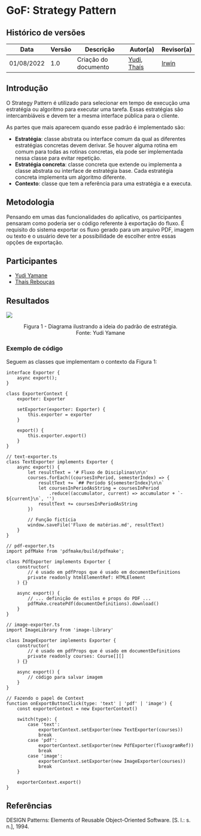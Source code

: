 # GoF: Strategy Pattern

## Histórico de versões
| Data       | Versão | Descrição            | Autor(a)                                                                   | Revisor(a)                               |
| ---------- | ------ | -------------------- | -------------------------------------------------------------------------- | ---------------------------------------- |
| 01/08/2022 | 1.0    | Criação do documento | [Yudi](https://github.com/yudi-azvd), [Thaís](https://github.com/Thais-ra) | [Irwin](https://github.com/irwinschmitt) |

## Introdução

O Strategy Pattern é utilizado para selecionar em tempo de execução uma estratégia
ou algoritmo para executar uma tarefa. Essas estratégias são intercambiáveis e 
devem ter a mesma interface pública para o cliente.

As partes que mais aparecem quando esse padrão é implementado são:

- **Estratégia**: classe abstrata ou interface comum da qual as diferentes 
estratégias concretas devem derivar. Se houver alguma rotina em comum para todas
as rotinas concretas, ela pode ser implementada nessa classe para evitar repetição.
- **Estratégia concreta**: classe concreta que extende ou implementa a classe 
abstrata ou interface de estratégia base. Cada estratégia concreta implementa um
algoritmo diferente.
- **Contexto**: classe que tem a referência para uma estratégia e a executa.

## Metodologia

Pensando em umas das funcionalidades do aplicativo, os participantes pensaram
como poderia ser o código referente à exportação do fluxo. É requisito do sistema
exportar os fluxo gerado para um arquivo PDF, imagem ou texto e o usuário deve
ter a possibilidade de escolher entre essas opções de exportação.

## Participantes

- [Yudi Yamane](https://github.com/yudi-azvd)
- [Thaís Rebouças](https://github.com/Thais-ra)

## Resultados

<img src="images/padroes-projeto/gofs-strategy.png" align = "center" />
<p align = "center"> 
Figura 1 - Diagrama ilustrando a ideia do padrão de estratégia.<br>
Fonte: Yudi Yamane
</p>

### Exemplo de código

Seguem as classes que implementam o contexto da Figura 1:

```tsx
interface Exporter {
    async export();
}

class ExporterContext {
    exporter: Exporter

    setExporter(exporter: Exporter) {
        this.exporter = exporter
    }

    export() {
        this.exporter.export()
    }
}

// text-exporter.ts
class TextExporter implements Exporter {
    async export() {
        let resultText = '# Fluxo de Disciplinas\n\n'
        courses.forEach((coursesInPeriod, semesterIndex) => {
            resultText += `## Período ${semesterIndex}\n\n`
            let coursesInPeriodAsString = coursesInPeriod
                .reduce((accumulator, current) => accumulator + `- ${current}\n`, '')
            resultText += coursesInPeriodAsString
        })

        // Função fictícia
        window.saveFile('Fluxo de matérias.md', resultText)
    }
}

// pdf-exporter.ts
import pdfMake from 'pdfmake/build/pdfmake';

class PdfExporter implements Exporter {
    constructor(
        // é usado em pdfProps que é usado em documentDefinitions
        private readonly htmlElementRef: HTMLElement
    ) {}

    async export() {
        // ... definição de estilos e props do PDF ...
        pdfMake.createPdf(documentDefinitions).download()
    }
}

// image-exporter.ts
import ImageLibrary from 'image-library'

class ImageExporter implements Exporter {
    constructor(
        // é usado em pdfProps que é usado em documentDefinitions
        private readonly courses: Course[][]
    ) {}

    async export() {
        // código para salvar imagem
    }
}

// Fazendo o papel de Context
function onExportButtonClick(type: 'text' | 'pdf' | 'image') {
    const exporterContext = new ExporterContext()

    switch(type): {
        case 'text': 
            exporterContext.setExporter(new TextExporter(courses))
            break
        case 'pdf': 
            exporterContext.setExporter(new PdfExporter(fluxogramRef))
            break
        case 'image': 
            exporterContext.setExporter(new ImageExporter(courses))
            break
    }
        
    exporterContext.export()
}
```

## Referências

DESIGN Patterns: Elements of Reusable Object-Oriented Software. [S. l.: s. n.], 1994.